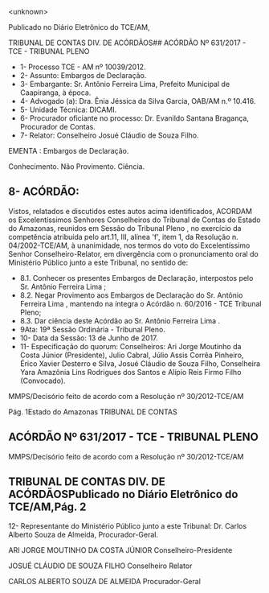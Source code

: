 &lt;unknown&gt;

Publicado  no  Diário Eletrônico do TCE/AM,

TRIBUNAL DE CONTAS DIV. DE  ACÓRDÃOS## ACÓRDÃO Nº 631/2017 - TCE - TRIBUNAL PLENO

- 1- Processo TCE - AM nº 10039/2012.
- 2- Assunto: Embargos de Declaração.
- 3- Embargante: Sr. Antônio Ferreira Lima, Prefeito Municipal de Caapiranga, à época.
- 4- Advogado (a): Dra. Ênia Jéssica da Silva Garcia, OAB/AM n.º 10.416.
- 5- Unidade Técnica: DICAMI.
- 6- Procurador oficiante no processo: Dr.  Evanildo Santana Bragança, Procurador de Contas.
- 7- Relator: Conselheiro Josué Cláudio de Souza Filho.

EMENTA : Embargos de Declaração.

Conhecimento. Não Provimento. Ciência.

## 8- ACÓRDÃO:

Vistos, relatados e discutidos estes autos acima identificados, ACORDAM os Excelentíssimos Senhores Conselheiros do Tribunal de Contas do Estado do Amazonas, reunidos  em  Sessão  do Tribunal  Pleno ,  no  exercício  da  competência  atribuída  pelo art.11,  III,  alínea  'f',  item  1,  da  Resolução  n.  04/2002-TCE/AM, à  unanimidade, nos termos do voto  do Excelentíssimo Senhor Conselheiro-Relator, em divergência com o pronunciamento oral do Ministério Público junto a este Tribunal, no sentido de:

- 8.1. Conhecer os  presentes Embargos de Declaração, interpostos pelo Sr. Antônio Ferreira Lima ;
- 8.2. Negar  Provimento aos Embargos  de  Declaração  do Sr. Antônio Ferreira  Lima , mantendo  na  íntegra  o  Acórdão  n.  60/2016  -  TCE  Tribunal Pleno;
- 8.3. Dar ciência deste Acórdão ao Sr. Antônio Ferreira Lima .
- 9Ata: 19ª Sessão Ordinária - Tribunal Pleno.
- 10-  Data da Sessão: 13 de Junho de 2017.
- 11-  Especificação  do  quorum: Conselheiros: Ari Jorge  Moutinho  da  Costa  Júnior (Presidente), Julio Cabral, Júlio Assis Corrêa Pinheiro, Érico Xavier Desterro e Silva, Josué  Cláudio  de  Souza  Filho,  Conselheira  Yara  Amazônia  Lins  Rodrigues  dos Santos e Alípio Reis Firmo Filho (Convocado).

MMPS/Decisório feito de acordo com a Resolução nº 30/2012-TCE/AM

Pág. 1Estado do Amazonas TRIBUNAL DE CONTAS

## ACÓRDÃO Nº 631/2017 - TCE - TRIBUNAL PLENO

MMPS/Decisório feito de acordo com a Resolução nº 30/2012-TCE/AM

## TRIBUNAL DE CONTAS DIV. DE  ACÓRDÃOSPublicado  no  Diário Eletrônico do TCE/AM,Pág. 2

12-  Representante  do  Ministério  Público  junto  a  este Tribunal: Dr. Carlos  Alberto Souza de Almeida, Procurador-Geral.

ARI JORGE MOUTINHO DA COSTA JÚNIOR Conselheiro-Presidente

JOSUÉ CLÁUDIO DE SOUZA FILHO Conselheiro Relator

CARLOS ALBERTO SOUZA DE ALMEIDA Procurador-Geral
